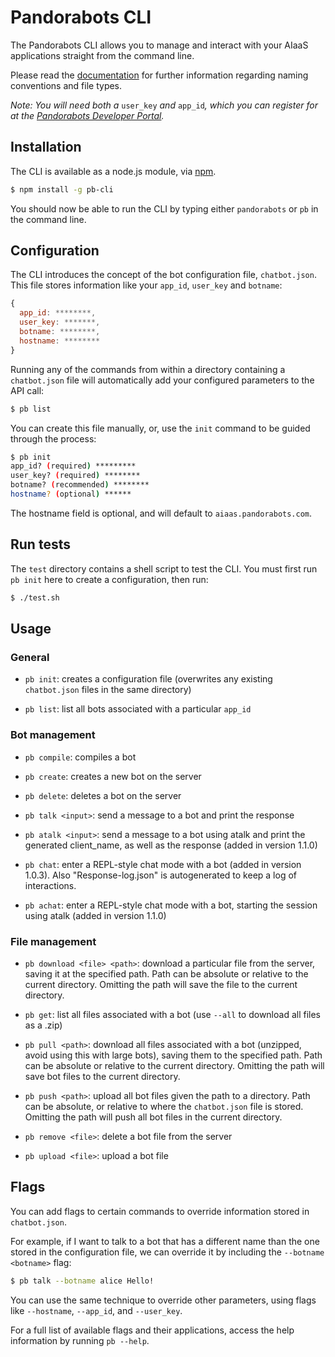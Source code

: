 # Pandorabots CLI

The Pandorabots CLI allows you to manage and interact with your AIaaS applications straight from the command line.

Please read the [documentation](http://developer.pandorabots.com/docs) for further information regarding naming conventions and file types.

*Note: You will need both a* `user_key` *and* `app_id`*, which you can register for at the [Pandorabots Developer Portal](http://developer.pandorabots.com).*

## Installation

The CLI is available as a node.js module, via [npm](http://www.npmjs.org).

```bash
$ npm install -g pb-cli
```

You should now be able to run the CLI by typing either `pandorabots` or `pb` in the command line.

## Configuration

The CLI introduces the concept of the bot configuration file, `chatbot.json`. This file stores information like your `app_id`, `user_key` and `botname`:

```js
{
  app_id: ********,
  user_key: *******,
  botname: ********,
  hostname: ********
}
```

Running any of the commands from within a directory containing a `chatbot.json` file will automatically add your configured parameters to the API call:

```bash
$ pb list
```

You can create this file manually, or, use the `init` command to be guided through the process:

```bash
$ pb init
app_id? (required) *********
user_key? (required) ********
botname? (recommended) ********
hostname? (optional) ******
```

The hostname field is optional, and will default to `aiaas.pandorabots.com`.

## Run tests

The `test` directory contains a shell script to test the CLI. You must first run `pb init` here to create a configuration, then run:

```bash
$ ./test.sh
```

## Usage

### General

- `pb init`: creates a configuration file (overwrites any existing `chatbot.json` files in the same directory)

- `pb list`: list all bots associated with a particular `app_id`

### Bot management

- `pb compile`: compiles a bot

- `pb create`: creates a new bot on the server

- `pb delete`: deletes a bot on the server

- `pb talk <input>`: send a message to a bot and print the response

- `pb atalk <input>`: send a message to a bot using atalk and print the generated client_name, as well as the response (added in version 1.1.0)

- `pb chat`: enter a REPL-style chat mode with a bot (added in version 1.0.3). Also "Response-log.json" is autogenerated to keep a log of interactions.

- `pb achat`: enter a REPL-style chat mode with a bot, starting the session using atalk (added in version 1.1.0)

### File management

- `pb download <file> <path>`: download a particular file from the server, saving it at the specified path. Path can be absolute or relative to the current directory. Omitting the path will save the file to the current directory.

- `pb get`: list all files associated with a bot (use `--all` to download all files as a .zip)

- `pb pull <path>`: download all files associated with a bot (unzipped, avoid using this with large bots), saving them to the specified path. Path can be absolute or relative to the current directory. Omitting the path will save bot files to the current directory.

- `pb push <path>`: upload all bot files given the path to a directory. Path can be absolute, or relative to where the `chatbot.json` file is stored. Omitting the path will push all bot files in the current directory.

- `pb remove <file>`: delete a bot file from the server

- `pb upload <file>`: upload a bot file


## Flags

You can add flags to certain commands to override information stored in `chatbot.json`.

For example, if I want to talk to a bot that has a different name than the one stored in the configuration file, we can override it by including the `--botname <botname>` flag:

```bash
$ pb talk --botname alice Hello!
```

You can use the same technique to override other parameters, using flags like `--hostname`, `--app_id`, and `--user_key`.

For a full list of available flags and their applications, access the help information by running `pb --help`.
